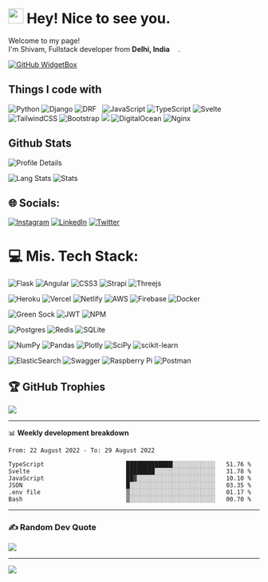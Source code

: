 <h1><img src="https://emojis.slackmojis.com/emojis/images/1531849430/4246/blob-sunglasses.gif?1531849430" width="30"/> Hey! Nice to see you.</h1>
<p>Welcome to my page! </br> I'm Shivam, Fullstack developer from <b>Delhi, India</b> <img src="https://cdn-icons-png.flaticon.com/512/3909/3909444.png" width="13"/>. </p>


[![GitHub WidgetBox](https://github-widgetbox.vercel.app/api/profile?username=theetherGit&data=followers,repositories,stars,commits)](https://github.com/theetherGit/)
<h2>Things I code with</h2>
<p> 
  <img alt="Python" src="https://img.shields.io/badge/python-3670A0?logo=python&logoColor=ffdd54" />
  <img alt="Django" src="https://img.shields.io/badge/django-%23092E20.svg?logo=django&logoColor=white" />
  <img alt="DRF" src="https://img.shields.io/badge/DJANGO-REST-ff1709?logo=django&logoColor=white&color=ff1709&labelColor=gray" />
  <img alt="" src="" />
    <img alt="" src="" />
  <img alt="JavaScript" src="https://img.shields.io/badge/javascript-%23323330.svg?logo=javascript&logoColor=%23F7DF1E" />
  <img alt="TypeScript" src="https://img.shields.io/badge/typescript-%23007ACC.svg?logo=typescript&logoColor=white" />
  <img alt="Svelte" src="https://img.shields.io/badge/svelte-%23f1413d.svg?logo=svelte&logoColor=white" />
  <img alt="TailwindCSS" src="https://img.shields.io/badge/tailwindcss-%2338B2AC.svg?logo=tailwind-css&logoColor=white" />
  <img alt="Bootstrap" src="https://img.shields.io/badge/bootstrap-%23563D7C.svg?logo=bootstrap&logoColor=white" />
  <img alt"D3JS" src="https://img.shields.io/badge/chart.js-F5788D.svg?logo=chart.js&logoColor=white" />
  <img alt="DigitalOcean" src="https://img.shields.io/badge/DigitalOcean-%230167ff.svg?logo=digitalOcean&logoColor=white" />
  <img alt="Nginx" src="https://img.shields.io/badge/nginx-%23009639.svg?logo=nginx&logoColor=white" />
</p>
<h2> Github Stats </h2>
<p> 
  <img alt="Profile Details" src="http://github-profile-summary-cards.vercel.app/api/cards/profile-details?username=theetherGit&theme=tokyonight" />
</p>
<p> 
  <img alt="Lang Stats" src="http://github-profile-summary-cards.vercel.app/api/cards/repos-per-language?username=theetherGit&theme=tokyonight" />
  <img alt="Stats" src="http://github-profile-summary-cards.vercel.app/api/cards/stats?username=theetherGit&theme=tokyonight" />
</p>

## 🌐 Socials:
[![Instagram](https://img.shields.io/badge/Instagram-%23E4405F.svg?logo=Instagram&logoColor=white)](https://instagram.com/theether0) [![LinkedIn](https://img.shields.io/badge/LinkedIn-%230077B5.svg?logo=linkedin&logoColor=white)](https://linkedin.com/in/theethero) [![Twitter](https://img.shields.io/badge/Twitter-%231DA1F2.svg?logo=Twitter&logoColor=white)](https://twitter.com/theether0) 

# 💻 Mis. Tech Stack:
![Flask](https://img.shields.io/badge/flask-%23000.svg?logo=flask&logoColor=white) 
![Angular](https://img.shields.io/badge/angular-%23DD0031.svg?logo=angular&logoColor=white) 
![CSS3](https://img.shields.io/badge/css3-%231572B6.svg?logo=css3&logoColor=white)
![Strapi](https://img.shields.io/badge/strapi-%232E7EEA.svg?logo=strapi&logoColor=white) 
![Threejs](https://img.shields.io/badge/threejs-black?logo=three.js&logoColor=white)

![Heroku](https://img.shields.io/badge/heroku-%23430098.svg?logo=heroku&logoColor=white) 
![Vercel](https://img.shields.io/badge/vercel-%23000000.svg?logo=vercel&logoColor=white) 
![Netlify](https://img.shields.io/badge/netlify-%23000000.svg?logo=netlify&logoColor=#00C7B7) 
![AWS](https://img.shields.io/badge/AWS-%23FF9900.svg?logo=amazon-aws&logoColor=white) 
![Firebase](https://img.shields.io/badge/firebase-%23039BE5.svg?logo=firebase)
![Docker](https://img.shields.io/badge/docker-%230db7ed.svg?logo=docker&logoColor=white)

![Green Sock](https://img.shields.io/badge/green%20sock-88CE02?logo=greensock&logoColor=white) 
![JWT](https://img.shields.io/badge/JWT-black?logo=JSON%20web%20tokens) 
![NPM](https://img.shields.io/badge/NPM-%23000000.svg?logo=npm&logoColor=white) 


![Postgres](https://img.shields.io/badge/postgres-%23316192.svg?logo=postgresql&logoColor=white) 
![Redis](https://img.shields.io/badge/redis-%23DD0031.svg?logo=redis&logoColor=white) 
![SQLite](https://img.shields.io/badge/sqlite-%2307405e.svg?logo=sqlite&logoColor=white) 

![NumPy](https://img.shields.io/badge/numpy-%23013243.svg?logo=numpy&logoColor=white) 
![Pandas](https://img.shields.io/badge/pandas-%23150458.svg?logo=pandas&logoColor=white) 
![Plotly](https://img.shields.io/badge/Plotly-%233F4F75.svg?logo=plotly&logoColor=white) 
![SciPy](https://img.shields.io/badge/SciPy-%230C55A5.svg?logo=scipy&logoColor=%white) 
![scikit-learn](https://img.shields.io/badge/scikit--learn-%23F7931E.svg?logo=scikit-learn&logoColor=white) 

![ElasticSearch](https://img.shields.io/badge/-ElasticSearch-005571?logo=elasticsearch) 
![Swagger](https://img.shields.io/badge/-Swagger-%23Clojure?logo=swagger&logoColor=white) 
![Raspberry Pi](https://img.shields.io/badge/-RaspberryPi-C51A4A?logo=Raspberry-Pi) 
![Postman](https://img.shields.io/badge/Postman-FF6C37?logo=postman&logoColor=white) 

## 🏆 GitHub Trophies
![](https://github-profile-trophy.vercel.app/?username=theetherGit&no-bg=true&margin-w=4&margin-1)

-------

📊 **Weekly development breakdown**
<!--START_SECTION:waka-->

```text
From: 22 August 2022 - To: 29 August 2022

TypeScript                       █████████████░░░░░░░░░░░░   51.76 %
Svelte                           ████████░░░░░░░░░░░░░░░░░   31.78 %
JavaScript                       ██▓░░░░░░░░░░░░░░░░░░░░░░   10.10 %
JSON                             █░░░░░░░░░░░░░░░░░░░░░░░░   03.35 %
.env file                        ▒░░░░░░░░░░░░░░░░░░░░░░░░   01.17 %
Bash                             ▒░░░░░░░░░░░░░░░░░░░░░░░░   00.70 %
```

<!--END_SECTION:waka-->

-------

### ✍️ Random Dev Quote
![](https://quotes-github-readme.vercel.app/api?type=horizontal&theme=radical)

---
[![](https://visitcount.itsvg.in/api?id=theetherGit&icon=0&color=0)](https://theether.in)

